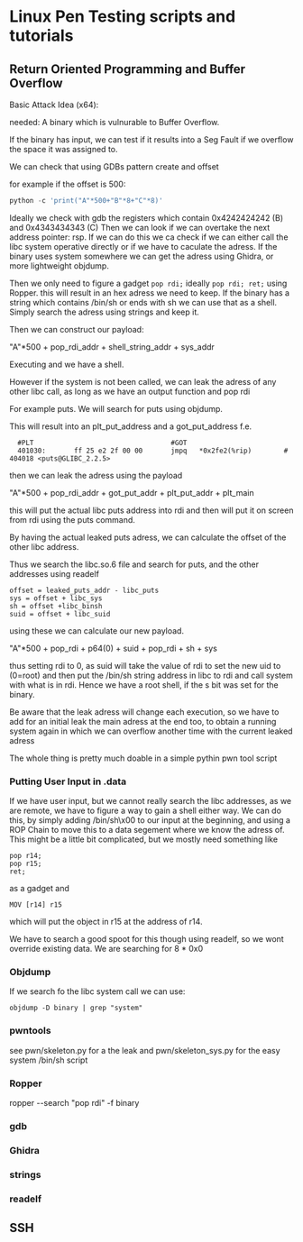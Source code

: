 # Linux Pen Testing scripts and tutorials

## Return Oriented Programming and Buffer Overflow

Basic Attack Idea (x64):

needed: A binary which is vulnurable to Buffer Overflow. 

If the binary has input, we can test if it results into a Seg Fault if we overflow the space it was assigned to. 

We can check that using GDBs pattern create and offset 

for example if the offset is 500: 

```python
python -c 'print("A"*500+"B"*8+"C"*8)'
```
Ideally we check with gdb the registers which contain 0x4242424242 (B) and 0x4343434343 (C)
Then we can look if we can overtake the next address pointer: rsp. 
If we can do this we ca check if we can either call the libc system operative directly or if we have to caculate the adress.
If the binary uses system somewhere we can get the adress using Ghidra, or more lightweight objdump.

Then we only need to figure a gadget `pop rdi;` ideally `pop rdi; ret;` using Ropper. 
this will result in an hex adress we need to keep. 
If the binary has a string which contains /bin/sh or ends with sh we can use that as a shell. 
Simply search the adress using strings and keep it. 

Then we can construct our payload:

"A"*500 + pop_rdi_addr + shell_string_addr + sys_addr

Executing and we have a shell.



However if the system is not been called, we can leak the adress of any other libc call, as long as we have an output function and pop rdi

For example puts. 
We will search for puts using objdump. 

This will result into an plt_put_address and a got_put_address
f.e. 

```
  #PLT									#GOT
  401030:       ff 25 e2 2f 00 00       jmpq   *0x2fe2(%rip)        # 404018 <puts@GLIBC_2.2.5>
```

then we can leak the adress using the payload

"A"*500 + pop_rdi_addr + got_put_addr + plt_put_addr + plt_main

this will put the actual libc puts address into rdi and then will put it on screen from rdi using the puts command. 

By having the actual leaked puts adress, we can calculate the offset of the  other libc address. 

Thus we search the libc.so.6 file and search for puts, and the other addresses using readelf

```
offset = leaked_puts_addr - libc_puts 
sys = offset + libc_sys
sh = offset +libc_binsh
suid = offset + libc_suid
```

using these we can calculate our new payload.


"A"*500 + pop_rdi + p64(0) + suid + pop_rdi + sh + sys

thus setting rdi to 0, as suid will take the value of rdi to set the new uid to (0=root) and then put the /bin/sh string address in libc to rdi and call system with what is in rdi. 
Hence we have a root shell, if the s bit was set for the binary. 

Be aware that the leak adress will change each execution, so we have to add for an initial leak the main adress at the end too, to obtain a running system again in which we can overflow another time with the current leaked adress


The whole thing is pretty much doable in a simple pythin pwn tool script

### Putting User Input in .data 

If we have user input, but we cannot really search the libc addresses, as we are remote, we have to figure a way to gain a shell either way. 
We can do this, by simply adding /bin/sh\x00 to our input at the beginning, and using a ROP Chain to move this to a data segement where we know the adress of.  
This might be a little bit complicated, but we mostly need something like 

```
pop r14; 
pop r15; 
ret;
```
as a gadget and

```
MOV [r14] r15 
```

which will put the object in r15 at the address of r14. 

We have to search a good spoot for this though using readelf, so we wont override existing data. We are searching for 8 * 0x0 

### Objdump

If we search fo the libc system call we can use:

```
objdump -D binary | grep "system"
```

### pwntools

see pwn/skeleton.py for a the leak and pwn/skeleton_sys.py for the easy system /bin/sh script


### Ropper

ropper --search "pop rdi" -f binary

### gdb

### Ghidra

### strings

### readelf

## SSH 




